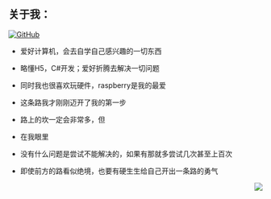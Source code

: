 ## 关于我：

[![GitHub](https://img.shields.io/badge/dynamic/json?logo=github&label=GitHub&labelColor=495867&color=495867&query=%24.data.totalSubs&url=https%3A%2F%2Fapi.spencerwoo.com%2Fsubstats%2F%3Fsource%3Dgithub%26queryKey%3Dhayschan&style=flat-square)](https://github.com/cn-tubug)

- 爱好计算机，会去自学自己感兴趣的一切东西

- 略懂H5，C#开发；爱好折腾去解决一切问题

- 同时我也很喜欢玩硬件，raspberry是我的最爱

- 这条路我才刚刚迈开了我的第一步

- 路上的坎一定会非常多，但

- 在我眼里

- 没有什么问题是尝试不能解决的，如果有那就多尝试几次甚至上百次

- 即使前方的路看似绝境，也要有硬生生给自己开出一条路的勇气

<img align="right" src="https://github-readme-stats.vercel.app/api?username=cn-tubug&show_icons=true">
